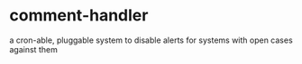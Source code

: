 # comment-handler
a cron-able, pluggable system to disable alerts for systems with open cases against them
